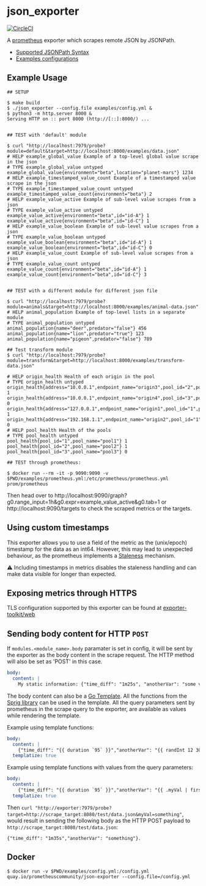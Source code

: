 json_exporter
========================
[![CircleCI](https://circleci.com/gh/prometheus-community/json_exporter.svg?style=svg)](https://circleci.com/gh/prometheus-community/json_exporter)

A [prometheus](https://prometheus.io/) exporter which scrapes remote JSON by JSONPath.

- [Supported JSONPath Syntax](https://kubernetes.io/docs/reference/kubectl/jsonpath/)
- [Examples configurations](/examples)

## Example Usage

```console
## SETUP

$ make build
$ ./json_exporter --config.file examples/config.yml &
$ python3 -m http.server 8000 &
Serving HTTP on :: port 8000 (http://[::]:8000/) ...


## TEST with 'default' module

$ curl "http://localhost:7979/probe?module=default&target=http://localhost:8000/examples/data.json"
# HELP example_global_value Example of a top-level global value scrape in the json
# TYPE example_global_value untyped
example_global_value{environment="beta",location="planet-mars"} 1234
# HELP example_timestamped_value_count Example of a timestamped value scrape in the json
# TYPE example_timestamped_value_count untyped
example_timestamped_value_count{environment="beta"} 2
# HELP example_value_active Example of sub-level value scrapes from a json
# TYPE example_value_active untyped
example_value_active{environment="beta",id="id-A"} 1
example_value_active{environment="beta",id="id-C"} 1
# HELP example_value_boolean Example of sub-level value scrapes from a json
# TYPE example_value_boolean untyped
example_value_boolean{environment="beta",id="id-A"} 1
example_value_boolean{environment="beta",id="id-C"} 0
# HELP example_value_count Example of sub-level value scrapes from a json
# TYPE example_value_count untyped
example_value_count{environment="beta",id="id-A"} 1
example_value_count{environment="beta",id="id-C"} 3


## TEST with a different module for different json file

$ curl "http://localhost:7979/probe?module=animals&target=http://localhost:8000/examples/animal-data.json"
# HELP animal_population Example of top-level lists in a separate module
# TYPE animal_population untyped
animal_population{name="deer",predator="false"} 456
animal_population{name="lion",predator="true"} 123
animal_population{name="pigeon",predator="false"} 789

## Test transform module
$ curl "http://localhost:7979/probe?module=transform&target=http://localhost:8000/examples/transform-data.json"

# HELP origin_health Health of each origin in the pool
# TYPE origin_health untyped
origin_health{address="10.0.0.1",endpoint_name="origin3",pool_id="2",pool_name="pool2"} 1
origin_health{address="10.0.0.1",endpoint_name="origin4",pool_id="3",pool_name="pool3"} 0
origin_health{address="127.0.0.1",endpoint_name="origin1",pool_id="1",pool_name="pool1"} 1
origin_health{address="192.168.1.1",endpoint_name="origin2",pool_id="1",pool_name="pool1"} 0
# HELP pool_health Health of the pools
# TYPE pool_health untyped
pool_health{pool_id="1",pool_name="pool1"} 1
pool_health{pool_id="2",pool_name="pool2"} 1
pool_health{pool_id="3",pool_name="pool3"} 0

## TEST through prometheus:

$ docker run --rm -it -p 9090:9090 -v $PWD/examples/prometheus.yml:/etc/prometheus/prometheus.yml prom/prometheus
```
Then head over to http://localhost:9090/graph?g0.range_input=1h&g0.expr=example_value_active&g0.tab=1 or http://localhost:9090/targets to check the scraped metrics or the targets.

## Using custom timestamps

This exporter allows you to use a field of the metric as the (unix/epoch) timestamp for the data as an int64. However, this may lead to unexpected behaviour, as the prometheus implements a [Staleness](https://prometheus.io/docs/prometheus/latest/querying/basics/#staleness) mechanism.

:warning: Including timestamps in metrics disables the staleness handling and can make data visible for longer than expected.

## Exposing metrics through HTTPS

TLS configuration supported by this exporter can be found at [exporter-toolkit/web](https://github.com/prometheus/exporter-toolkit/blob/v0.9.0/docs/web-configuration.md)

## Sending body content for HTTP `POST`

If `modules.<module_name>.body` paramater is set in config, it will be sent by the exporter as the body content in the scrape request. The HTTP method will also be set as 'POST' in this case.
```yaml
body:
  content: |
    My static information: {"time_diff": "1m25s", "anotherVar": "some value"}
```

The body content can also be a [Go Template](https://golang.org/pkg/text/template). All the functions from the [Sprig library](https://masterminds.github.io/sprig/) can be used in the template.
All the query parameters sent by prometheus in the scrape query to the exporter, are available as values while rendering the template.

Example using template functions:
```yaml
body:
  content: |
    {"time_diff": "{{ duration `95` }}","anotherVar": "{{ randInt 12 30 }}"}
  templatize: true
```

Example using template functions with values from the query parameters:
```yaml
body:
  content: |
    {"time_diff": "{{ duration `95` }}","anotherVar": "{{ .myVal | first }}"}
  templatize: true
```
Then `curl "http://exporter:7979/probe?target=http://scrape_target:8080/test/data.json&myVal=something"`, would result in sending the following body as the HTTP POST payload to `http://scrape_target:8080/test/data.json`:
```
{"time_diff": "1m35s","anotherVar": "something"}.
```

## Docker

```console
$ docker run -v $PWD/examples/config.yml:/config.yml quay.io/prometheuscommunity/json-exporter --config.file=/config.yml
```

